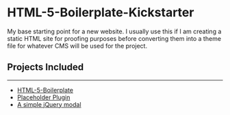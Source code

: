 # HTML-5-Boilerplate-Kickstarter

My base starting point for a new website. I usually use this if I am creating a static HTML site for proofing purposes before converting them into a theme file for whatever CMS will be used for the project.

## Projects Included

___

* [HTML-5-Boilerplate](https://github.com/h5bp/html5-boilerplate)
* [Placeholder Plugin](http://mths.be/placeholder)
* [A simple jQuery modal](http://github.com/kylefox/jquery-modal)